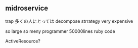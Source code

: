 ## midroservice

trap
多くの人にとっては
decompose strrategy very expensive

so large so meny programmer
50000lines ruby code

ActiveResource?



